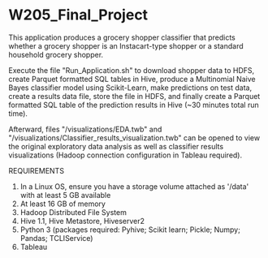 # W205_Final_Project

This application produces a grocery shopper classifier that predicts whether a grocery shopper is an Instacart-type shopper or a standard household grocery shopper.

Execute the file "Run_Application.sh" to download shopper data to HDFS, create Parquet formatted SQL tables in Hive, produce a Multinomial Naive Bayes classifier model using Scikit-Learn, make predictions on test data, create a results data file, store the file in HDFS, and finally create a Parquet formatted SQL table of the prediction results in Hive (~30 minutes total run time). 

Afterward, files "/visualizations/EDA.twb" and "/visualizations/Classifier_results_visualization.twb" can be opened to view the original exploratory data analysis as well as classifier results visualizations (Hadoop connection configuration in Tableau required).

REQUIREMENTS
1. In a Linux OS, ensure you have a storage volume attached as '/data' with at least 5 GB available
2. At least 16 GB of memory
3. Hadoop Distributed File System
4. Hive 1.1, Hive Metastore, Hiveserver2
5. Python 3 (packages required: Pyhive; Scikit learn; Pickle; Numpy; Pandas; TCLIService)
6. Tableau
